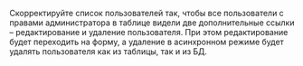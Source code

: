 Скорректируйте список пользователей так, чтобы все пользователи с правами администратора в таблице видели две дополнительные ссылки – редактирование и удаление пользователя. При этом редактирование будет переходить на форму, а удаление в асинхронном режиме будет удалять пользователя как из таблицы, так и из БД.